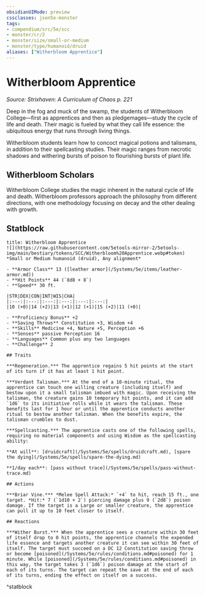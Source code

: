 ```yaml
---
obsidianUIMode: preview
cssclasses: json5e-monster
tags:
- compendium/src/5e/scc
- monster/cr/2
- monster/size/small-or-medium
- monster/type/humanoid/druid
aliases: ["Witherbloom Apprentice"]
---
```

# Witherbloom Apprentice
*Source: Strixhaven: A Curriculum of Chaos p. 221*  

Deep in the fog and muck of the swamp, the students of Witherbloom College—first as apprentices and then as pledgemages—study the cycle of life and death. Their magic is fueled by what they call life essence: the ubiquitous energy that runs through living things.

Witherbloom students learn how to concoct magical potions and talismans, in addition to their spellcasting studies. Their magic ranges from necrotic shadows and withering bursts of poison to flourishing bursts of plant life.

## Witherbloom Scholars

Witherbloom College studies the magic inherent in the natural cycle of life and death. Witherbloom professors approach the philosophy from different directions, with one methodology focusing on decay and the other dealing with growth.

## Statblock

```ad-statblock
title: Witherbloom Apprentice
![](https://raw.githubusercontent.com/5etools-mirror-2/5etools-img/main/bestiary/tokens/SCC/Witherbloom%20Apprentice.webp#token)
*Small or Medium humanoid (druid), Any alignment*

- **Armor Class** 13 ([leather armor](/Systems/5e/items/leather-armor.md))
- **Hit Points** 44 (`8d8 + 8`)
- **Speed** 30 ft.

|STR|DEX|CON|INT|WIS|CHA|
|:---:|:---:|:---:|:---:|:---:|:---:|
|10 (+0)|14 (+2)|13 (+1)|12 (+1)|15 (+2)|11 (+0)|

- **Proficiency Bonus** +2
- **Saving Throws** Constitution +3, Wisdom +4
- **Skills** Medicine +4, Nature +5, Perception +6
- **Senses** passive Perception 16
- **Languages** Common plus any two languages
- **Challenge** 2

## Traits

***Regeneration.*** The apprentice regains 5 hit points at the start of its turn if it has at least 1 hit point.

***Verdant Talisman.*** At the end of a 10-minute ritual, the apprentice can touch one willing creature (including itself) and bestow upon it a small talisman imbued with magic. Upon receiving the talisman, the creature gains 10 temporary hit points, and it can add `1d6` to its initiative rolls while it wears the talisman. These benefits last for 1 hour or until the apprentice conducts another ritual to bestow another talisman. When the benefits expire, the talisman crumbles to dust.

***Spellcasting.*** The apprentice casts one of the following spells, requiring no material components and using Wisdom as the spellcasting ability:

**At will**: [druidcraft](/Systems/5e/spells/druidcraft.md), [spare the dying](/Systems/5e/spells/spare-the-dying.md)

**1/day each**: [pass without trace](/Systems/5e/spells/pass-without-trace.md)

## Actions

***Briar Vine.*** *Melee Spell Attack:* `+4` to hit, reach 15 ft., one target. *Hit:* 7 (`1d10 + 2`) piercing damage plus 9 (`2d8`) poison damage. If the target is a Large or smaller creature, the apprentice can pull it up to 10 feet closer to itself.

## Reactions

***Wither Burst.*** When the apprentice sees a creature within 30 feet of itself drop to 0 hit points, the apprentice channels the expended life essence and targets another creature it can see within 30 feet of itself. The target must succeed on a DC 12 Constitution saving throw or become [poisoned](/Systems/5e/rules/conditions.md#poisoned) for 1 minute. While [poisoned](/Systems/5e/rules/conditions.md#poisoned) in this way, the target takes 3 (`1d6`) poison damage at the start of each of its turns. The target can repeat the save at the end of each of its turns, ending the effect on itself on a success.
```
^statblock
